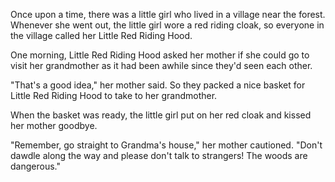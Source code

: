 Once upon a time, there was a little girl who lived in a village near the forest.  Whenever she went out, the little girl wore a red riding cloak, so everyone in the village called her Little Red Riding Hood.

One morning, Little Red Riding Hood asked her mother if she could go to visit her grandmother as it had been awhile since they'd seen each other.

"That's a good idea," her mother said.  So they packed a nice basket for Little Red Riding Hood to take to her grandmother.

When the basket was ready, the little girl put on her red cloak and kissed her mother goodbye.

"Remember, go straight to Grandma's house," her mother cautioned.  "Don't dawdle along the way and please don't talk to strangers!  The woods are dangerous."

